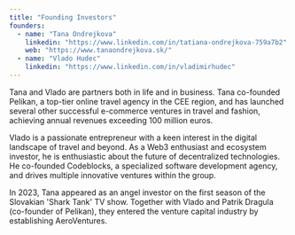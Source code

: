 ```yaml
---
title: "Founding Investors"
founders:
  - name: "Tana Ondrejkova"
    linkedin: "https://www.linkedin.com/in/tatiana-ondrejkova-759a7b2"
    web: "https://www.tanaondrejkova.sk/"
  - name: "Vlado Hudec"
    linkedin: "https://www.linkedin.com/in/vladimirhudec"
---
```


Tana and Vlado are partners both in life and in business. Tana co-founded Pelikan, a top-tier online travel agency in the CEE region, and has launched several other successful e-commerce ventures in travel and fashion, achieving annual revenues exceeding 100 million euros.

Vlado is a passionate entrepreneur with a keen interest in the digital landscape of travel and beyond. As a Web3 enthusiast and ecosystem investor, he is enthusiastic about the future of decentralized technologies. He co-founded Codeblocks, a specialized software development agency, and drives multiple innovative ventures within the group.

In 2023, Tana appeared as an angel investor on the first season of the Slovakian 'Shark Tank' TV show. Together with Vlado and Patrik Dragula (co-founder of Pelikan), they entered the venture capital industry by establishing AeroVentures.
